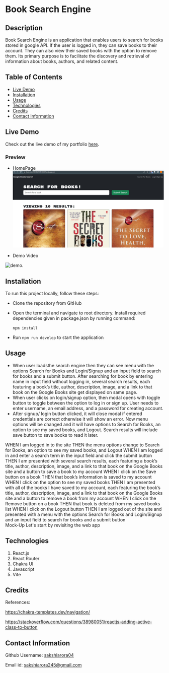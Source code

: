 # Book Search Engine

## Description

Book Search Engine is an application that enables users to search for books stored in google API. If the user is logged in, they can save books to their account. They can also view their saved books with the option to remove them. Its primary purpose is to facilitate the discovery and retrieval of information about books, authors, and related content.

## Table of Contents

- [Live Demo](#live-demo)
- [Installation](#installation)
- [Usage](#usage)
- [Technologies](#technologies)
- [Credits](#credits)
- [Contact Information](#contact-information)

## Live Demo

Check out the live demo of my portfolio [here](https://book-search04-85c93d510fd6.herokuapp.com/).

### Preview

- HomePage
  ![home.](./client/src/assets/images/homepage.jpg)

- Demo Video

![demo.](./public/assets/images/portfolio%20demo.gif)

## Installation

To run this project locally, follow these steps:

- Clone the repository from GitHub
- Open the terminal and navigate to root directory. Install required dependencies given in package.json by running command:

  ```
  npm install
  ```

- Run `npm run develop` to start the application

## Usage

- When user loadsthe search engine then they can see menu with the options Search for Books and Login/Signup and an input field to search for books and a submit button. After searching for book by entering name in input field without logging in, several search results, each featuring a book’s title, author, description, image, and a link to that book on the Google Books site get displayed on same page.
- When user clicks on login/signup option, then modal opens with toggle button to toggle between the option to log in or sign up. User needs to enter username, an email address, and a password for creating account.
- After signup/ login button clicked, it will close modal if entered credentials are correct otherwise it will show an error. Now menu options will be changed and it will have options to Search for Books, an option to see my saved books, and Logout. Search results will include save button to save books to read it later.


WHEN I am logged in to the site
THEN the menu options change to Search for Books, an option to see my saved books, and Logout
WHEN I am logged in and enter a search term in the input field and click the submit button
THEN I am presented with several search results, each featuring a book’s title, author, description, image, and a link to that book on the Google Books site and a button to save a book to my account
WHEN I click on the Save button on a book
THEN that book’s information is saved to my account
WHEN I click on the option to see my saved books
THEN I am presented with all of the books I have saved to my account, each featuring the book’s title, author, description, image, and a link to that book on the Google Books site and a button to remove a book from my account
WHEN I click on the Remove button on a book
THEN that book is deleted from my saved books list
WHEN I click on the Logout button
THEN I am logged out of the site and presented with a menu with the options Search for Books and Login/Signup and an input field to search for books and a submit button  
Mock-Up
Let's start by revisiting the web app

## Technologies

1. React.js
2. React Router
3. Chakra UI
4. Javascript
5. Vite

## Credits

References:

https://chakra-templates.dev/navigation/

https://stackoverflow.com/questions/38980051/reactjs-adding-active-class-to-button

## Contact Information

Github Username: [sakshiarora04](https://github.com/sakshiarora04)

Email id: sakshiarora245@gmail.com
